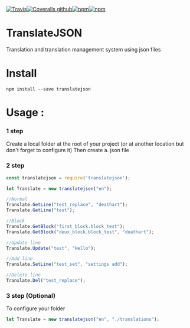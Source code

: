 [![Travis](https://img.shields.io/travis/deathart/TranslateJSON.svg?style=for-the-badge)](https://travis-ci.org/deathart/TranslateJSON)[![Coveralls github](https://img.shields.io/coveralls/github/deathart/TranslateJSON.svg?style=for-the-badge)](https://coveralls.io/github/deathart/TranslateJSON)[![npm](https://img.shields.io/npm/v/translatejson.svg?style=for-the-badge)](https://www.npmjs.com/package/translatejson)[![npm](https://img.shields.io/npm/l/translatejson.svg?style=for-the-badge)](https://www.npmjs.com/package/translatejson)
# TranslateJSON
Translation and translation management system using json files

# Install
```shell
npm install --save translatejson
```

# Usage : 

### 1 step
Create a local folder at the root of your project (or at another location but don't forget to configure it)
Then create a. json file

### 2 step
```js
const translatejson = require('translatejson');

let Translate = new translatejson("en");

//Normal
Translate.GetLine("test_replace", "deathart");
Translate.GetLine("test");

//Block
Translate.GetBlock("first_block.block_test");
Translate.GetBlock("deux_block.block_test", "deathart");

//Update line
Translate.Update("test", "Hello");

//Add line
Translate.SetLine("test_set", "settings add");

//Delete line
Translate.Del("test_replace");
```

### 3 step (Optional)
To configure your folder
```js
let Translate = new translatejson("en", "./translations");
```
